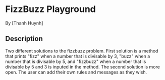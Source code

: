 # FizzBuzz Playground

By [Thanh Huynh]

## Description
Two different solutions to the fizzbuzz problem. First solution is a method that prints "fizz" when a number that is divisable by 3, "buzz" when a number that is divisable by 5, and "fizzbuzz" when a number that is divisable by 5 and 3 is inputed in the method.
The second solution is more open. The user can add their own rules and messages as they wish. 
